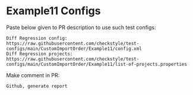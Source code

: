 # Example11 Configs
Paste below given to PR description to use such test configs:
```
Diff Regression config: https://raw.githubusercontent.com/checkstyle/test-configs/main/CustomImportOrder/Example11/config.xml
Diff Regression projects: https://raw.githubusercontent.com/checkstyle/test-configs/main/CustomImportOrder/Example11/list-of-projects.properties
```
Make comment in PR:
```
Github, generate report
```
